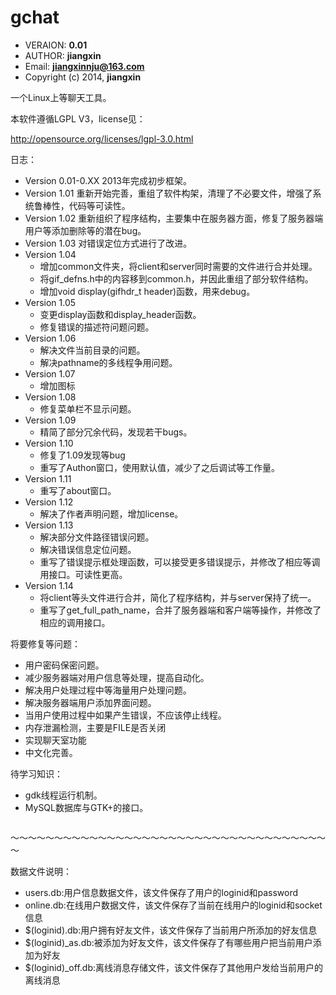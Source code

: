 # gchat #
    
* VERAION:    **0.01**
* AUTHOR:    **jiangxin**
* Email:    **jiangxinnju@163.com**
* Copyright (c) 2014, **jiangxin**

一个Linux上等聊天工具。

本软件遵循LGPL V3，license见：

http://opensource.org/licenses/lgpl-3.0.html


日志：

* Version 0.01-0.XX 2013年完成初步框架。
* Version 1.01 重新开始完善，重组了软件构架，清理了不必要文件，增强了系统鲁棒性，代码等可读性。
* Version 1.02 重新组织了程序结构，主要集中在服务器方面，修复了服务器端用户等添加删除等的潜在bug。
* Version 1.03 对错误定位方式进行了改进。
* Version 1.04 
    * 增加common文件夹，将client和server同时需要的文件进行合并处理。
    * 将gif_defns.h中的内容移到common.h，并因此重组了部分软件结构。
    * 增加void display(gifhdr_t header)函数，用来debug。
* Version 1.05
    * 变更display函数和display_header函数。
    * 修复错误的描述符问题问题。
* Version 1.06
    * 解决文件当前目录的问题。
    * 解决pathname的多线程争用问题。
* Version 1.07
    * 增加图标
* Version 1.08
    * 修复菜单栏不显示问题。
* Version 1.09
    * 精简了部分冗余代码，发现若干bugs。
* Version 1.10
    * 修复了1.09发现等bug
    * 重写了Authon窗口，使用默认值，减少了之后调试等工作量。
* Version 1.11
    * 重写了about窗口。
* Version 1.12
    * 解决了作者声明问题，增加license。
* Version 1.13
    * 解决部分文件路径错误问题。
    * 解决错误信息定位问题。
    * 重写了错误提示框处理函数，可以接受更多错误提示，并修改了相应等调用接口。可读性更高。
* Version 1.14
    * 将client等头文件进行合并，简化了程序结构，并与server保持了统一。
    * 重写了get_full_path_name，合并了服务器端和客户端等操作，并修改了相应的调用接口。
      
将要修复等问题：

* 用户密码保密问题。
* 减少服务器端对用户信息等处理，提高自动化。
* 解决用户处理过程中等海量用户处理问题。
* 解决服务器端用户添加界面问题。
* 当用户使用过程中如果产生错误，不应该停止线程。
* 内存泄漏检测，主要是FILE是否关闭
* 实现聊天室功能
* 中文化完善。

待学习知识：

* gdk线程运行机制。
* MySQL数据库与GTK+的接口。


<img src="" />


～～～～～～～～～～～～～～～～～～～～～～～～～～～～～～～～～～～～～

数据文件说明：

* users.db:用户信息数据文件，该文件保存了用户的loginid和password
* online.db:在线用户数据文件，该文件保存了当前在线用户的loginid和socket信息
* $(loginid).db:用户拥有好友文件，该文件保存了当前用户所添加的好友信息
* $(loginid)_as.db:被添加为好友文件，该文件保存了有哪些用户把当前用户添加为好友
* $(loginid)_off.db:离线消息存储文件，该文件保存了其他用户发给当前用户的离线消息

